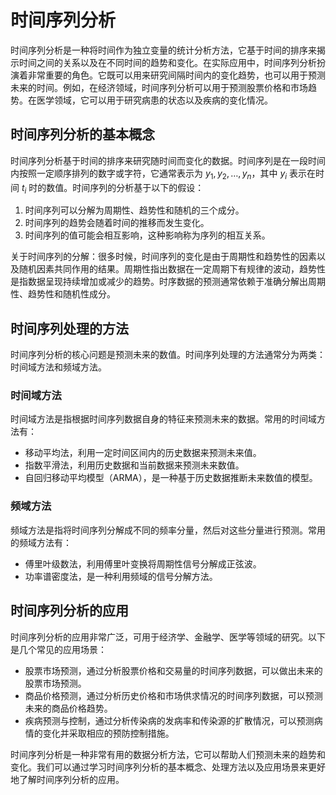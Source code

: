 # 时间序列分析

时间序列分析是一种将时间作为独立变量的统计分析方法，它基于时间的排序来揭示时间之间的关系以及在不同时间的趋势和变化。在实际应用中，时间序列分析扮演着非常重要的角色。它既可以用来研究间隔时间内的变化趋势，也可以用于预测未来的时间。例如，在经济领域，时间序列分析可以用于预测股票价格和市场趋势。在医学领域，它可以用于研究病患的状态以及疾病的变化情况。

## 时间序列分析的基本概念

时间序列分析基于时间的排序来研究随时间而变化的数据。时间序列是在一段时间内按照一定顺序排列的数字或字符，它通常表示为 $y_1, y_2, …, y_n$，其中 $y_i$ 表示在时间 $t_i$ 时的数值。时间序列的分析基于以下的假设：

1. 时间序列可以分解为周期性、趋势性和随机的三个成分。
2. 时间序列的趋势会随着时间的推移而发生变化。
3. 时间序列的值可能会相互影响，这种影响称为序列的相互关系。

关于时间序列的分解：很多时候，时间序列的变化是由于周期性和趋势性的因素以及随机因素共同作用的结果。周期性指出数据在一定周期下有规律的波动，趋势性是指数据呈现持续增加或减少的趋势。时序数据的预测通常依赖于准确分解出周期性、趋势性和随机性成分。

## 时间序列处理的方法

时间序列分析的核心问题是预测未来的数值。时间序列处理的方法通常分为两类：时间域方法和频域方法。

### 时间域方法

时间域方法是指根据时间序列数据自身的特征来预测未来的数据。常用的时间域方法有：

- 移动平均法，利用一定时间区间内的历史数据来预测未来值。
- 指数平滑法，利用历史数据和当前数据来预测未来数值。
- 自回归移动平均模型（ARMA），是一种基于历史数据推断未来数值的模型。

### 频域方法

频域方法是指将时间序列分解成不同的频率分量，然后对这些分量进行预测。常用的频域方法有：

- 傅里叶级数法，利用傅里叶变换将周期性信号分解成正弦波。
- 功率谱密度法，是一种利用频域的信号分解方法。

## 时间序列分析的应用

时间序列分析的应用非常广泛，可用于经济学、金融学、医学等领域的研究。以下是几个常见的应用场景：

- 股票市场预测，通过分析股票价格和交易量的时间序列数据，可以做出未来的股票市场预测。
- 商品价格预测，通过分析历史价格和市场供求情况的时间序列数据，可以预测未来的商品价格趋势。
- 疾病预测与控制，通过分析传染病的发病率和传染源的扩散情况，可以预测病情的变化并采取相应的预防控制措施。

时间序列分析是一种非常有用的数据分析方法，它可以帮助人们预测未来的趋势和变化。我们可以通过学习时间序列分析的基本概念、处理方法以及应用场景来更好地了解时间序列分析的应用。